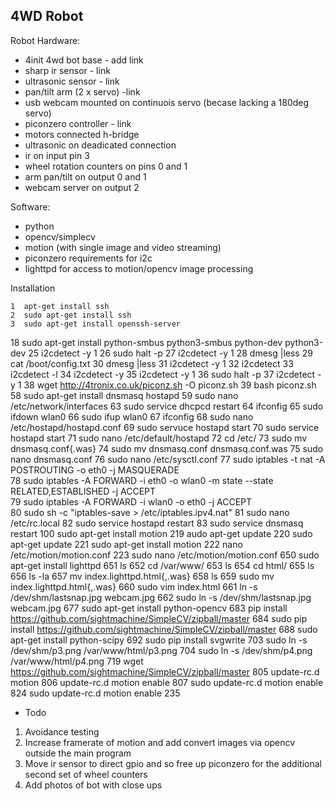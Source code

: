 4WD Robot
---------


Robot Hardware:

*  4init 4wd bot base - add link
*  sharp ir sensor - link 
*  ultrasonic sensor - link
*  pan/tilt arm (2 x servo) -link 
*  usb webcam mounted on continuois servo (becase lacking a 180deg servo)
*  piconzero controller - link
*    motors connected h-bridge
*    ultrasonic on deadicated connection
*    ir on input pin 3
*    wheel rotation counters on pins 0 and 1
*    arm pan/tilt on output 0 and 1
*    webcam server on output 2

Software:
*  python
*  opencv/simplecv
*  motion (with single image and video streaming)
*  piconzero requirements for i2c
*  lighttpd for access to motion/opencv image processing

Installation

    1  apt-get install ssh
    2  sudo apt-get install ssh
    3  sudo apt-get install openssh-server
   18  sudo apt-get install python-smbus python3-smbus python-dev python3-dev
   25  i2cdetect -y 1
   26  sudo halt -p
   27  i2cdetect -y 1
   28  dmesg |less
   29  cat /boot/config.txt 
   30  dmesg |less
   31  i2cdetect -y 1
   32  i2cdetect 
   33  i2cdetect -l
   34  i2cdetect -y 
   35  i2cdetect -y 1
   36  sudo halt -p
   37  i2cdetect -y 1
   38  wget http://4tronix.co.uk/piconz.sh -O piconz.sh
   39  bash piconz.sh 
   58  sudo apt-get install dnsmasq hostapd 
   59  sudo nano /etc/network/interfaces
   63  sudo service dhcpcd  restart
   64  ifconfig
   65  sudo ifdown wlan0
   66  sudo ifup wlan0
   67  ifconfig
   68  sudo nano /etc/hostapd/hostapd.conf
   69  sudo servuce hostapd start
   70  sudo service hostapd start
   71  sudo nano /etc/default/hostapd 
   72  cd /etc/
   73  sudo mv dnsmasq.conf{.was}
   74  sudo mv dnsmasq.conf dnsmasq.conf.was
   75  sudo nano dnsmasq.conf 
   76  sudo nano /etc/sysctl.conf 
   77  sudo iptables -t nat -A POSTROUTING -o eth0 -j MASQUERADE  
   78  sudo iptables -A FORWARD -i eth0 -o wlan0 -m state --state RELATED,ESTABLISHED -j ACCEPT  
   79  sudo iptables -A FORWARD -i wlan0 -o eth0 -j ACCEPT  
   80  sudo sh -c "iptables-save > /etc/iptables.ipv4.nat"
   81  sudo nano /etc/rc.local 
   82  sudo service hostapd restart
   83  sudo service dnsmasq restart
  100  sudo apt-get install motion
  219  audo apt-get update
  220  sudo apt-get update
  221  sudo apt-get install motion
  222  nano /etc/motion/motion.conf 
  223  sudo nano /etc/motion/motion.conf 
  650  sudo apt-get install lighttpd
  651  ls
  652  cd /var/www/
  653  ls
  654  cd html/
  655  ls
  656  ls -la
  657  mv index.lighttpd.html{,.was}
  658  ls
  659  sudo mv index.lighttpd.html{,.was}
  660  sudo vim index.html
  661  ln -s /dev/shm/lastsnap.jpg webcam.jpg
  662  sudo ln -s /dev/shm/lastsnap.jpg webcam.jpg
  677  sudo apt-get install python-opencv
  683  pip install https://github.com/sightmachine/SimpleCV/zipball/master
  684  sudo pip install https://github.com/sightmachine/SimpleCV/zipball/master
  688  sudo apt-get install python-scipy
  692  sudo pip install svgwrite
  703  sudo ln -s /dev/shm/p3.png /var/www/html/p3.png
  704  sudo ln -s /dev/shm/p4.png /var/www/html/p4.png
  719  wget https://github.com/sightmachine/SimpleCV/zipball/master
  805  update-rc.d motion
  806  update-rc.d motion enable
  807  sudo update-rc.d motion enable
  824  sudo update-rc.d motion enable 235


* Todo

1. Avoidance testing
2. Increase framerate of motion and add convert images via opencv outside the main program
3. Move ir sensor to direct gpio and so free up piconzero for the additional second set of wheel counters
4. Add photos of bot with close ups
